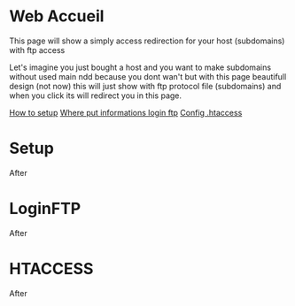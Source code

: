 # Web Accueil

This page will show a simply access redirection for your host (subdomains) with ftp access

Let's imagine you just bought a host and you want to make subdomains without used main ndd because you dont wan't but with this page beautifull design (not now) this will just show with ftp protocol file (subdomains) and when you click its will redirect you in this page.

[How to setup](#Setup)
[Where put informations login ftp](#LoginFTP)
[Config .htaccess](#HTACCESS)

# Setup
After <br>
# LoginFTP
After <br>
# HTACCESS
After

